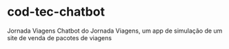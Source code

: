 # cod-tec-chatbot
Jornada Viagens Chatbot do Jornada Viagens, um app de simulação de um site de venda de pacotes de viagens
